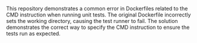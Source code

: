 This repository demonstrates a common error in Dockerfiles related to the CMD instruction when running unit tests.  The original Dockerfile incorrectly sets the working directory, causing the test runner to fail.  The solution demonstrates the correct way to specify the CMD instruction to ensure the tests run as expected.